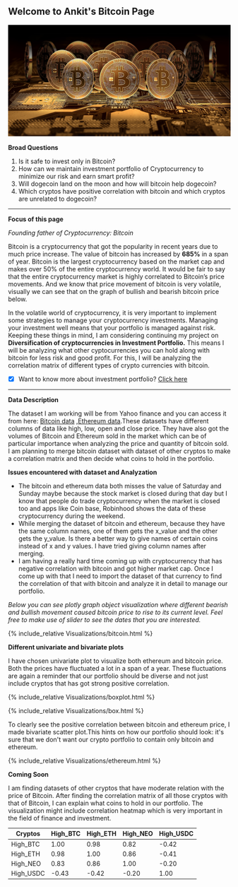 ## Welcome to Ankit's Bitcoin Page

![](images/bitcoin.jpg)

**Broad Questions**
1. Is it safe to invest only in Bitcoin?
2. How can we maintain investment portfolio of Cryptocurrency to minimize our risk and earn smart profit?
3. Will dogecoin land on the moon and how will bitcoin help dogecoin? 
4. Which cryptos have positive correlation with bitcoin and which cryptos are unrelated to dogecoin?

---

**Focus of this page**

*Founding father of Cryptocurrency: Bitcoin*

Bitcoin is a cryptocurrency that got the popularity in recent years due to much price increase. The value of bitcoin has increased by **685%** in a span of year.
Bitcoin is the largest cryptocurrency based on the market cap and makes over 50% of the entire cryptocurrency world. It would be fair to say that the entire 
cryptocurrency market is highly correlated to Bitcoin’s price movements. And we know that price movement of bitcoin is very volatile, visually we can see that on 
the graph of bullish and bearish bitcoin price below. 

In the volatile world of cryptocurrency, it is very important to implement some strategies to manage your cryptocurrency investments. Managing your investment 
well means that your portfolio is managed against risk. Keeping these things in mind, I am considering continuing my project on **Diversification of cryptocurrencies
in Investment Portfolio.** This means I will be analyzing what other cyptocurrencies you can hold along with bitcoin for less risk and good profit. For this, I will 
be analyzing the correlation matrix of different types of crypto currencies with bitcoin.

- [x] Want to know more about investment portfolio? [Click here](investment.md)

---

**Data Description**

The dataset I am working will be from Yahoo finance and you can access it from here: [Bitcoin data](https://finance.yahoo.com/quote/BTC-USD/history/?guccounter=1&guce_referrer=aHR0cHM6Ly93d3cuZ29vZ2xlLmNvbS8&guce_referrer_sig=AQAAAE1iTQEM3gqle4ifIZ0FxmNSrO2jLU8jHDLYEnM4DGZk4dCEd-VhKRedEtXl6B3t2wj_eoseVG3MVLDWtXR5JAlz3aI6aQAheKcsaQTuFuWYKJvZPD2RdG3mC41_VtyVCE2slSvx_iqysSqDrh8KBvPb6GpvOmdGVTfFMCBkWE0E)
,[Ethereum data](https://finance.yahoo.com/quote/ETH-USD/history/).These datasets have different columns of data like high, low, open and close price. They have also got the volumes of Bitcoin and Ethereum sold in the market which can be of particular importance
when analyzing the price and quantity of bitcoin sold. I am planning to merge bitcoin dataset with dataset of other cryptos to make a correlation matrix and then decide
what coins to hold in the portfolio.

**Issues encountered with dataset and Analyzation**

* The bitcoin and ethereum data both misses the value of Saturday and Sunday maybe because the stock market is closed during that day but I know that people do 
trade cryptocurrency when the market is closed too and apps like Coin base, Robinhood shows the data of these cryptocurrency during the weekend.
* While merging the dataset of bitcoin and ethereum, because they have the same column names, one of them gets the x_value and the other gets the y_value. Is there a better way to give names of certain coins instead of x and y values. 
I have tried giving column names after merging.
* I am having a really hard time coming up with cryptocurrency that has negative correlation with bitcoin and got higher market cap. Once I come up with that I need 
to import the dataset of that currency to find the correlation of that with bitcoin and analyze it in detail to manage our portfolio. 

*Below you can see plotly graph object visualization where different bearish and bullish movement caused bitcoin price to rise to its current level. Feel free to make use of slider to see the dates that you are interested.*

{% include_relative Visualizations/bitcoin.html %}

**Different univariate and bivariate plots**

I have chosen univariate plot to visualize both ethereum and bitcoin price. Both the prices have fluctuated a lot in a span of a year. These fluctuations are again
a reminder that our portfolio should be diverse and not just include cryptos that has got strong positive correlation.

{% include_relative Visualizations/boxplot.html %}

{% include_relative Visualizations/box.html %}


To clearly see the positive correlation between bitcoin and ethereum price, I made bivariate scatter plot.This hints on how our portfolio should look: 
it's sure that we don't want our crypto portfolio to contain only bitcoin and ethereum.

{% include_relative Visualizations/ethereum.html %}

**Coming Soon**

I am finding datasets of other cryptos that have moderate relation with the price of Bitcoin. After finding the correlation matrix of all those cryptos with that of 
Bitcoin, I can explain what coins to hold in our portfolio. The visualization might include correlation heatmap which is very important in the field of finance and 
investment.

Cryptos   |High_BTC | High_ETH | High_NEO | High_USDC
----------|---------|----------|----------|----------
High_BTC  | 1.00    | 0.98     |  0.82    | -0.42 
High_ETH  | 0.98    | 1.00     |  0.86    | -0.41   
High_NEO  | 0.83    | 0.86     |  1.00    | -0.20 
High_USDC |-0.43    |-0.42     | -0.20    |  1.00







